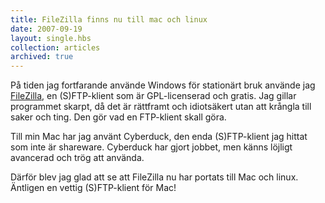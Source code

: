 ```yaml
---
title: FileZilla finns nu till mac och linux
date: 2007-09-19
layout: single.hbs
collection: articles
archived: true
---
```

På tiden jag fortfarande använde Windows för stationärt bruk använde jag
[FileZilla](http://filezilla-project.org/), en (S)FTP-klient som är
GPL-licenserad och gratis. Jag gillar programmet skarpt, då det är
rättframt och idiotsäkert utan att krångla till saker och ting. Den gör
vad en FTP-klient skall göra.

Till min Mac har jag använt Cyberduck, den enda (S)FTP-klient jag hittat
som inte är shareware. Cyberduck har gjort jobbet, men känns löjligt
avancerad och trög att använda.

Därför blev jag glad att se att FileZilla nu har portats till Mac och
linux. Äntligen en vettig (S)FTP-klient för Mac!